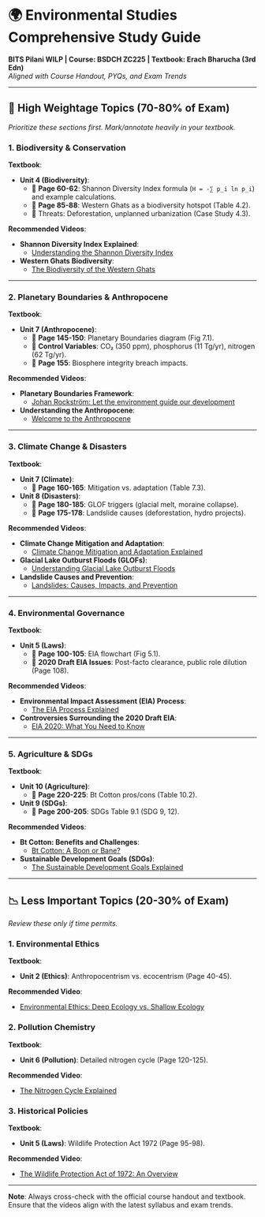 # 🌍 Environmental Studies Comprehensive Study Guide

**BITS Pilani WILP | Course: BSDCH ZC225 | Textbook: Erach Bharucha (3rd Edn)**  
_Aligned with Course Handout, PYQs, and Exam Trends_

---

## 📌 **High Weightage Topics (70-80% of Exam)**

_Prioritize these sections first. Mark/annotate heavily in your textbook._

### 1. **Biodiversity & Conservation**

**Textbook**:

- **Unit 4 (Biodiversity)**:
  - 📖 **Page 60-62**: Shannon Diversity Index formula (`H = -∑ p_i ln p_i`) and example calculations.
  - 📖 **Page 85-88**: Western Ghats as a biodiversity hotspot (Table 4.2).
  - 🎯 Threats: Deforestation, unplanned urbanization (Case Study 4.3).

**Recommended Videos**:

- **Shannon Diversity Index Explained**:
  - [Understanding the Shannon Diversity Index](https://www.youtube.com/watch?v=NJwWqf6b2CU)
- **Western Ghats Biodiversity**:
  - [The Biodiversity of the Western Ghats](https://www.youtube.com/watch?v=NB1N7bJDpLw)

---

### 2. **Planetary Boundaries & Anthropocene**

**Textbook**:

- **Unit 7 (Anthropocene)**:
  - 📖 **Page 145-150**: Planetary Boundaries diagram (Fig 7.1).
  - 🎯 **Control Variables**: CO₂ (350 ppm), phosphorus (11 Tg/yr), nitrogen (62 Tg/yr).
  - 📖 **Page 155**: Biosphere integrity breach impacts.

**Recommended Videos**:

- **Planetary Boundaries Framework**:
  - [Johan Rockström: Let the environment guide our development](https://www.ted.com/talks/johan_rockstrom_let_the_environment_guide_our_development)
- **Understanding the Anthropocene**:
  - [Welcome to the Anthropocene](https://www.youtube.com/watch?v=Z1OfHdtq3R8)

---

### 3. **Climate Change & Disasters**

**Textbook**:

- **Unit 7 (Climate)**:
  - 📖 **Page 160-165**: Mitigation vs. adaptation (Table 7.3).
- **Unit 8 (Disasters)**:
  - 📖 **Page 180-185**: GLOF triggers (glacial melt, moraine collapse).
  - 📖 **Page 175-178**: Landslide causes (deforestation, hydro projects).

**Recommended Videos**:

- **Climate Change Mitigation and Adaptation**:
  - [Climate Change Mitigation and Adaptation Explained](https://www.youtube.com/watch?v=bWCDV9jW0tk)
- **Glacial Lake Outburst Floods (GLOFs)**:
  - [Understanding Glacial Lake Outburst Floods](https://www.youtube.com/watch?v=kZQnqwod0vI)
- **Landslide Causes and Prevention**:
  - [Landslides: Causes, Impacts, and Prevention](https://www.youtube.com/watch?v=57S5Cpn5Y_w)

---

### 4. **Environmental Governance**

**Textbook**:

- **Unit 5 (Laws)**:
  - 📖 **Page 100-105**: EIA flowchart (Fig 5.1).
  - 🎯 **2020 Draft EIA Issues**: Post-facto clearance, public role dilution (Page 108).

**Recommended Videos**:

- **Environmental Impact Assessment (EIA) Process**:
  - [The EIA Process Explained](https://www.youtube.com/watch?v=R8f9NEyvVZ4)
- **Controversies Surrounding the 2020 Draft EIA**:
  - [EIA 2020: What You Need to Know](https://www.youtube.com/watch?v=7Rk4Z7J7TQ0)

---

### 5. **Agriculture & SDGs**

**Textbook**:

- **Unit 10 (Agriculture)**:
  - 📖 **Page 220-225**: Bt Cotton pros/cons (Table 10.2).
- **Unit 9 (SDGs)**:
  - 📖 **Page 200-205**: SDGs Table 9.1 (SDG 9, 12).

**Recommended Videos**:

- **Bt Cotton: Benefits and Challenges**:
  - [Bt Cotton: A Boon or Bane?](https://www.youtube.com/watch?v=3Wuf7bL6_wI)
- **Sustainable Development Goals (SDGs)**:
  - [The Sustainable Development Goals Explained](https://www.youtube.com/watch?v=1W9rUpni9r4)

---

## 📉 **Less Important Topics (20-30% of Exam)**

_Review these only if time permits._

### 1. **Environmental Ethics**

**Textbook**:

- **Unit 2 (Ethics)**: Anthropocentrism vs. ecocentrism (Page 40-45).

**Recommended Video**:

- [Environmental Ethics: Deep Ecology vs. Shallow Ecology](https://www.youtube.com/watch?v=QEbUVuE1JKo)

### 2. **Pollution Chemistry**

**Textbook**:

- **Unit 6 (Pollution)**: Detailed nitrogen cycle (Page 120-125).

**Recommended Video**:

- [The Nitrogen Cycle Explained](https://www.youtube.com/watch?v=3Q6UdVg2CJg)

### 3. **Historical Policies**

**Textbook**:

- **Unit 5 (Laws)**: Wildlife Protection Act 1972 (Page 95-98).

**Recommended Video**:

- [The Wildlife Protection Act of 1972: An Overview](https://www.youtube.com/watch?v=Qv4T3WWQk2E)

---

**Note**: Always cross-check with the official course handout and textbook. Ensure that the videos align with the latest syllabus and exam trends.
